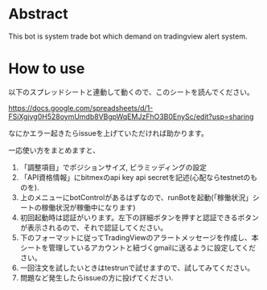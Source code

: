 # Abstract
This bot is system trade bot which demand on tradingview alert system.

# How to use
以下のスプレッドシートと連動して動くので、このシートを読んでください。

https://docs.google.com/spreadsheets/d/1-FSiXgjvg0H528oymUmdb8VBgpWqEMJzFhO3B0EnySc/edit?usp=sharing

なにかエラー起きたらissueを上げていただければ助かります。

一応使い方をまとめますと、
1. 「調整項目」でポジションサイズ, ピラミッディングの設定
2. 「API資格情報」にbitmexのapi key api secretを記述(心配ならtestnetのものを).
3. 上のメニューにbotControlがあるはずなので、runBotを起動(「稼働状況」シートの稼働状況が稼働中になります)
4. 初回起動時は認証がいります。左下の詳細ボタンを押すと認証できるボタンが表示されるので、それで認証してください。
5. 下のフォーマットに従ってTradingViewのアラートメッセージを作成し、本シートを管理しているアカウントと紐づくgmailに送るように設定してください。
6. 一回注文を試したいときはtestrunで試せますので、試してみてください。
7. 問題など発生したらissueの方に投げてください.
